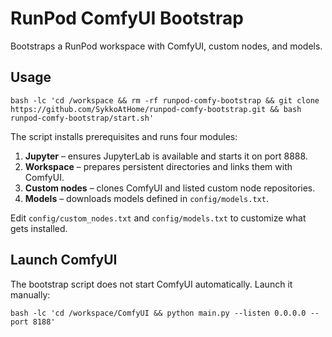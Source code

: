 # RunPod ComfyUI Bootstrap

Bootstraps a RunPod workspace with ComfyUI, custom nodes, and models.

## Usage

```
bash -lc 'cd /workspace && rm -rf runpod-comfy-bootstrap && git clone https://github.com/SykkoAtHome/runpod-comfy-bootstrap.git && bash runpod-comfy-bootstrap/start.sh'
```

The script installs prerequisites and runs four modules:

1. **Jupyter** – ensures JupyterLab is available and starts it on port 8888.
2. **Workspace** – prepares persistent directories and links them with ComfyUI.
3. **Custom nodes** – clones ComfyUI and listed custom node repositories.
4. **Models** – downloads models defined in `config/models.txt`.

Edit `config/custom_nodes.txt` and `config/models.txt` to customize what gets installed.


## Launch ComfyUI

The bootstrap script does not start ComfyUI automatically. Launch it manually:

```
bash -lc 'cd /workspace/ComfyUI && python main.py --listen 0.0.0.0 --port 8188'
```


